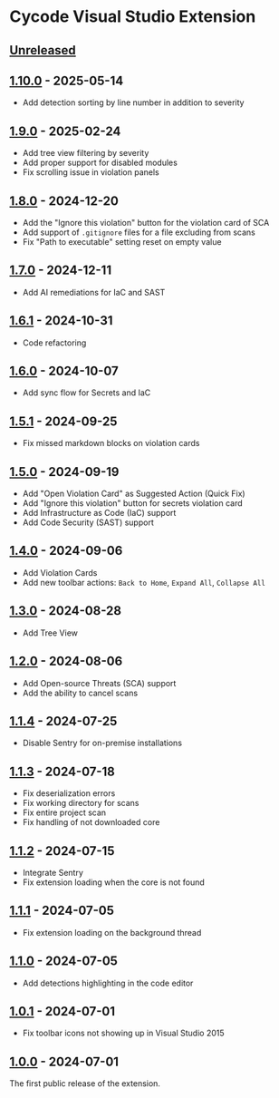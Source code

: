 <!-- Keep a Changelog guide -> https://keepachangelog.com -->

# Cycode Visual Studio Extension

## [Unreleased]

## [1.10.0] - 2025-05-14

- Add detection sorting by line number in addition to severity

## [1.9.0] - 2025-02-24

- Add tree view filtering by severity
- Add proper support for disabled modules
- Fix scrolling issue in violation panels

## [1.8.0] - 2024-12-20

- Add the "Ignore this violation" button for the violation card of SCA
- Add support of `.gitignore` files for a file excluding from scans
- Fix "Path to executable" setting reset on empty value

## [1.7.0] - 2024-12-11

- Add AI remediations for IaC and SAST

## [1.6.1] - 2024-10-31

- Code refactoring

## [1.6.0] - 2024-10-07

- Add sync flow for Secrets and IaC

## [1.5.1] - 2024-09-25

- Fix missed markdown blocks on violation cards

## [1.5.0] - 2024-09-19

- Add "Open Violation Card" as Suggested Action (Quick Fix)
- Add "Ignore this violation" button for secrets violation card
- Add Infrastructure as Code (IaC) support
- Add Code Security (SAST) support

## [1.4.0] - 2024-09-06

- Add Violation Cards
- Add new toolbar actions: `Back to Home`, `Expand All`, `Collapse All`

## [1.3.0] - 2024-08-28

- Add Tree View

## [1.2.0] - 2024-08-06

- Add Open-source Threats (SCA) support
- Add the ability to cancel scans

## [1.1.4] - 2024-07-25

- Disable Sentry for on-premise installations

## [1.1.3] - 2024-07-18

- Fix deserialization errors
- Fix working directory for scans
- Fix entire project scan
- Fix handling of not downloaded core

## [1.1.2] - 2024-07-15

- Integrate Sentry
- Fix extension loading when the core is not found

## [1.1.1] - 2024-07-05

- Fix extension loading on the background thread

## [1.1.0] - 2024-07-05

- Add detections highlighting in the code editor

## [1.0.1] - 2024-07-01

- Fix toolbar icons not showing up in Visual Studio 2015

## [1.0.0] - 2024-07-01

The first public release of the extension.

[1.10.0]: https://github.com/cycodehq/visual-studio-extension/releases/tag/v1.10.0

[1.9.0]: https://github.com/cycodehq/visual-studio-extension/releases/tag/v1.9.0

[1.8.0]: https://github.com/cycodehq/visual-studio-extension/releases/tag/v1.8.0

[1.7.0]: https://github.com/cycodehq/visual-studio-extension/releases/tag/v1.7.0

[1.6.1]: https://github.com/cycodehq/visual-studio-extension/releases/tag/v1.6.1

[1.6.0]: https://github.com/cycodehq/visual-studio-extension/releases/tag/v1.6.0

[1.5.1]: https://github.com/cycodehq/visual-studio-extension/releases/tag/v1.5.1

[1.5.0]: https://github.com/cycodehq/visual-studio-extension/releases/tag/v1.5.0

[1.4.0]: https://github.com/cycodehq/visual-studio-extension/releases/tag/v1.4.0

[1.3.0]: https://github.com/cycodehq/visual-studio-extension/releases/tag/v1.3.0

[1.2.0]: https://github.com/cycodehq/visual-studio-extension/releases/tag/v1.2.0

[1.1.4]: https://github.com/cycodehq/visual-studio-extension/releases/tag/v1.1.4

[1.1.3]: https://github.com/cycodehq/visual-studio-extension/releases/tag/v1.1.3

[1.1.2]: https://github.com/cycodehq/visual-studio-extension/releases/tag/v1.1.2

[1.1.1]: https://github.com/cycodehq/visual-studio-extension/releases/tag/v1.1.1

[1.1.0]: https://github.com/cycodehq/visual-studio-extension/releases/tag/v1.1.0

[1.0.1]: https://github.com/cycodehq/visual-studio-extension/releases/tag/v1.0.1

[1.0.0]: https://github.com/cycodehq/visual-studio-extension/releases/tag/v1.0.0

[Unreleased]: https://github.com/cycodehq/visual-studio-extension/compare/v1.10.0...HEAD
